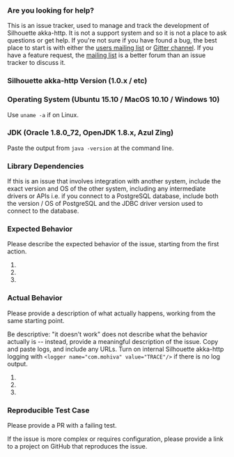 ### Are you looking for help?

This is an issue tracker, used to manage and track the development of Silhouette akka-http. It is not a support system and so it is not a place to ask questions or get help. If you're not sure if you have found a bug, the best place to start is with either the [users mailing list](https://groups.google.com/forum/#!forum/silhouette-akka-http) or [Gitter channel](https://gitter.im/mohiva/silhouette-akka-http). If you have a feature request, the [mailing list](https://groups.google.com/forum/#!forum/silhouette-akka-http) is a better forum than an issue tracker to discuss it.

### Silhouette akka-http Version (1.0.x / etc)


### Operating System (Ubuntu 15.10 / MacOS 10.10 / Windows 10)

Use `uname -a` if on Linux.

### JDK (Oracle 1.8.0_72, OpenJDK 1.8.x, Azul Zing)

Paste the output from `java -version` at the command line.

### Library Dependencies

If this is an issue that involves integration with another system, include the exact version and OS of the other system, including any intermediate drivers or APIs i.e. if you connect to a PostgreSQL database, include both the version / OS of PostgreSQL and the JDBC driver version used to connect to the database.

### Expected Behavior

Please describe the expected behavior of the issue, starting from the first action.

1.
2.
3.

### Actual Behavior

Please provide a description of what actually happens, working from the same starting point.

Be descriptive: "it doesn't work" does not describe what the behavior actually is -- instead, provide a meaningful description of the issue.  Copy and paste logs, and include any URLs.  Turn on internal Silhouette akka-http logging with `<logger name="com.mohiva" value="TRACE"/>` if there is no log output.

1.
2.
3.

### Reproducible Test Case

Please provide a PR with a failing test.

If the issue is more complex or requires configuration, please provide a link to a project on GitHub that reproduces the issue.
